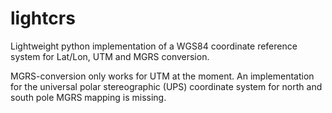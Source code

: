 # lightcrs

Lightweight python implementation of a WGS84 coordinate reference system for Lat/Lon, UTM and MGRS conversion.

MGRS-conversion only works for UTM at the moment. An implementation for the universal polar stereographic (UPS) coordinate system for north and south pole MGRS mapping is missing.
